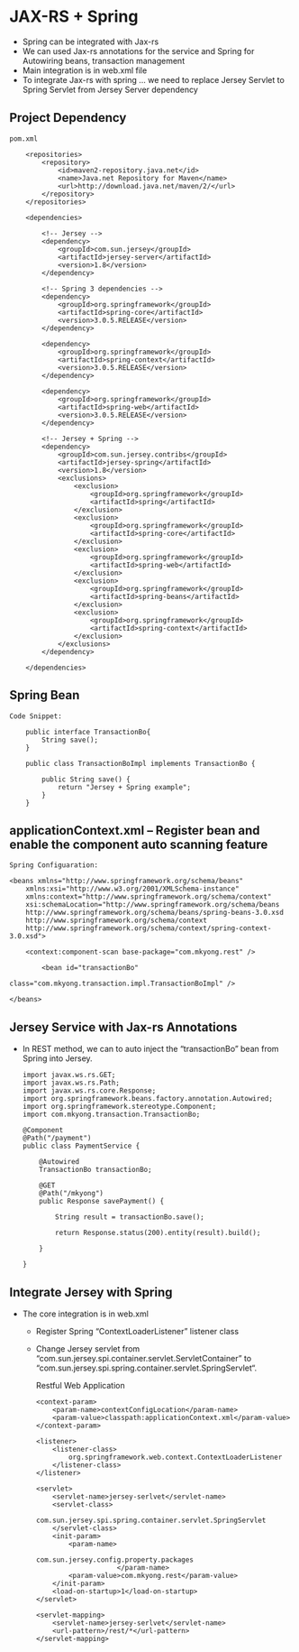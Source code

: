 #	JAX-RS + Spring

-	Spring can be integrated with Jax-rs
-	We can used Jax-rs annotations for the service and Spring for Autowiring beans, transaction management
-	Main integration is in web.xml file
-	To integrate Jax-rs with spring ... we need to replace Jersey Servlet to Spring Servlet from Jersey Server dependency

	
##	Project Dependency


	pom.xml

		<repositories>
			<repository>
				<id>maven2-repository.java.net</id>
				<name>Java.net Repository for Maven</name>
				<url>http://download.java.net/maven/2/</url>
			</repository>
		</repositories>

		<dependencies>

			<!-- Jersey -->
			<dependency>
				<groupId>com.sun.jersey</groupId>
				<artifactId>jersey-server</artifactId>
				<version>1.8</version>
			</dependency>

			<!-- Spring 3 dependencies -->
			<dependency>
				<groupId>org.springframework</groupId>
				<artifactId>spring-core</artifactId>
				<version>3.0.5.RELEASE</version>
			</dependency>

			<dependency>
				<groupId>org.springframework</groupId>
				<artifactId>spring-context</artifactId>
				<version>3.0.5.RELEASE</version>
			</dependency>

			<dependency>
				<groupId>org.springframework</groupId>
				<artifactId>spring-web</artifactId>
				<version>3.0.5.RELEASE</version>
			</dependency>

			<!-- Jersey + Spring -->
			<dependency>
				<groupId>com.sun.jersey.contribs</groupId>
				<artifactId>jersey-spring</artifactId>
				<version>1.8</version>
				<exclusions>
					<exclusion>
						<groupId>org.springframework</groupId>
						<artifactId>spring</artifactId>
					</exclusion>
					<exclusion>
						<groupId>org.springframework</groupId>
						<artifactId>spring-core</artifactId>
					</exclusion>
					<exclusion>
						<groupId>org.springframework</groupId>
						<artifactId>spring-web</artifactId>
					</exclusion>
					<exclusion>
						<groupId>org.springframework</groupId>
						<artifactId>spring-beans</artifactId>
					</exclusion>
					<exclusion>
						<groupId>org.springframework</groupId>
						<artifactId>spring-context</artifactId>
					</exclusion>
				</exclusions>
			</dependency>
		
		</dependencies>


##	Spring Bean

	Code Snippet:

		public interface TransactionBo{
			String save();
		}

		public class TransactionBoImpl implements TransactionBo {

			public String save() {
				return "Jersey + Spring example";
			}
		}



##	applicationContext.xml – Register bean and enable the component auto scanning feature

	Spring Configuaration:
	
	<beans xmlns="http://www.springframework.org/schema/beans"
		xmlns:xsi="http://www.w3.org/2001/XMLSchema-instance" 
		xmlns:context="http://www.springframework.org/schema/context"
		xsi:schemaLocation="http://www.springframework.org/schema/beans
		http://www.springframework.org/schema/beans/spring-beans-3.0.xsd 
		http://www.springframework.org/schema/context
		http://www.springframework.org/schema/context/spring-context-3.0.xsd">
	 
		<context:component-scan base-package="com.mkyong.rest" />
		
			<bean id="transactionBo" 
					  class="com.mkyong.transaction.impl.TransactionBoImpl" />
	 
	</beans>

##	Jersey Service with Jax-rs Annotations

-	In REST method, we can to auto inject the “transactionBo” bean from Spring into Jersey.


		import javax.ws.rs.GET;
		import javax.ws.rs.Path;
		import javax.ws.rs.core.Response;
		import org.springframework.beans.factory.annotation.Autowired;
		import org.springframework.stereotype.Component;
		import com.mkyong.transaction.TransactionBo;

		@Component
		@Path("/payment")
		public class PaymentService {

			@Autowired
			TransactionBo transactionBo;

			@GET
			@Path("/mkyong")
			public Response savePayment() {

				String result = transactionBo.save();

				return Response.status(200).entity(result).build();

			}

		}

##	Integrate Jersey with Spring

-	The core integration is in web.xml

	-	Register Spring “ContextLoaderListener” listener class
	-	Change Jersey servlet from “com.sun.jersey.spi.container.servlet.ServletContainer” to “com.sun.jersey.spi.spring.container.servlet.SpringServlet“.


		<web-app id="WebApp_ID" version="2.4"
			xmlns="http://java.sun.com/xml/ns/j2ee" 
			xmlns:xsi="http://www.w3.org/2001/XMLSchema-instance"
			xsi:schemaLocation="http://java.sun.com/xml/ns/j2ee 
			http://java.sun.com/xml/ns/j2ee/web-app_2_4.xsd">
			<display-name>Restful Web Application</display-name>

			<context-param>
				<param-name>contextConfigLocation</param-name>
				<param-value>classpath:applicationContext.xml</param-value>
			</context-param>

			<listener>
				<listener-class>
					org.springframework.web.context.ContextLoaderListener
				</listener-class>
			</listener>

			<servlet>
				<servlet-name>jersey-serlvet</servlet-name>
				<servlet-class>
					com.sun.jersey.spi.spring.container.servlet.SpringServlet
				</servlet-class>
				<init-param>
					<param-name>
										 com.sun.jersey.config.property.packages
								</param-name>
					<param-value>com.mkyong.rest</param-value>
				</init-param>
				<load-on-startup>1</load-on-startup>
			</servlet>

			<servlet-mapping>
				<servlet-name>jersey-serlvet</servlet-name>
				<url-pattern>/rest/*</url-pattern>
			</servlet-mapping>

		</web-app>



